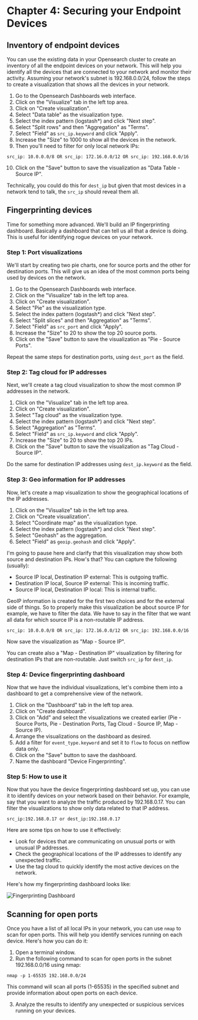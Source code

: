 # Chapter 4: Securing your Endpoint Devices

## Inventory of endpoint devices
You can use the existing data in your Opensearch cluster to create an inventory of all the endpoint devices on your network. This will help you identify all the devices that are connected to your network and monitor their activity. Assuming your network's subnet is 192.168.0.0/24, follow the steps to create a visualization that shows all the devices in your network.

1. Go to the Opensearch Dashboards web interface.
2. Click on the "Visualize" tab in the left top area.
3. Click on "Create visualization".
4. Select "Data table" as the visualization type.
5. Select the index pattern (logstash*) and click "Next step".
6. Select "Split rows" and then "Aggregation" as "Terms".
7. Select "Field" as `src_ip.keyword` and click "Apply".
8. Increase the "Size" to 1000 to show all the devices in the network.
9. Then you'll need to filter for only local network IPs:
```
src_ip: 10.0.0.0/8 OR src_ip: 172.16.0.0/12 OR src_ip: 192.168.0.0/16
```
10. Click on the "Save" button to save the visualization as "Data Table - Source IP".

Technically, you could do this for `dest_ip` but given that most devices in a network tend to talk, the `src_ip` should reveal them all.

## Fingerprinting devices
Time for something more advanced. We'll build an IP fingerprinting dashboard. Basically a dashboard that can tell us all that a device is doing. This is useful for identifying rogue devices on your network.

### Step 1: Port visualizations
We'll start by creating two pie charts, one for source ports and the other for destination ports. This will give us an idea of the most common ports being used by devices on the network.

1. Go to the Opensearch Dashboards web interface.
2. Click on the "Visualize" tab in the left top area.
3. Click on "Create visualization".
4. Select "Pie" as the visualization type.
5. Select the index pattern (logstash*) and click "Next step".
6. Select "Split slices" and then "Aggregation" as "Terms".
7. Select "Field" as `src_port` and click "Apply".
8. Increase the "Size" to 20 to show the top 20 source ports.
9. Click on the "Save" button to save the visualization as "Pie - Source Ports".

Repeat the same steps for destination ports, using `dest_port` as the field.

### Step 2: Tag cloud for IP addresses
Next, we'll create a tag cloud visualization to show the most common IP addresses in the network.

1. Click on the "Visualize" tab in the left top area.
2. Click on "Create visualization".
3. Select "Tag cloud" as the visualization type.
4. Select the index pattern (logstash*) and click "Next step".
5. Select "Aggregation" as "Terms".
6. Select "Field" as `src_ip.keyword` and click "Apply".
7. Increase the "Size" to 20 to show the top 20 IPs.
8. Click on the "Save" button to save the visualization as "Tag Cloud - Source IP".

Do the same for destination IP addresses using `dest_ip.keyword` as the field.

### Step 3: Geo information for IP addresses
Now, let's create a map visualization to show the geographical locations of the IP addresses.

1. Click on the "Visualize" tab in the left top area.
2. Click on "Create visualization".
3. Select "Coordinate map" as the visualization type.
4. Select the index pattern (logstash*) and click "Next step".
5. Select "Geohash" as the aggregation.
6. Select "Field" as `geoip.geohash` and click "Apply".

I'm going to pause here and clarify that this visualization may show both source and destination IPs. How's that? You can capture the following (usually):

- Source IP local, Destination IP external: This is outgoing traffic.
- Destination IP local, Source IP external: This is incoming traffic.
- Source IP local, Destination IP local: This is internal traffic.

GeoIP information is created for the first two choices and for the external side of things. So to properly make this visualization be about source IP for example, we have to filter the data. We have to say in the filter that we want all data for which source IP is a non-routable IP address.

```
src_ip: 10.0.0.0/8 OR src_ip: 172.16.0.0/12 OR src_ip: 192.168.0.0/16
```
Now save the visualization as "Map - Source IP".

You can create also a "Map - Destination IP" visualization by filtering for destination IPs that are non-routable. Just switch `src_ip` for `dest_ip`.

### Step 4: Device fingerprinting dashboard

Now that we have the individual visualizations, let's combine them into a dashboard to get a comprehensive view of the network.

1. Click on the "Dashboard" tab in the left top area.
2. Click on "Create dashboard".
3. Click on "Add" and select the visualizations we created earlier (Pie - Source Ports, Pie - Destination Ports, Tag Cloud - Source IP, Map - Source IP).
4. Arrange the visualizations on the dashboard as desired.
5. Add a filter for `event_type.keyword` and set it to `flow` to focus on netflow data only.
6. Click on the "Save" button to save the dashboard.
7. Name the dashboard "Device Fingerprinting".

### Step 5: How to use it

Now that you have the device fingerprinting dashboard set up, you can use it to identify devices on your network based on their behavior. For example, say that you want to analyze the traffic produced by 192.168.0.17. You can filter the visualizations to show only data related to that IP address.

```src_ip:192.168.0.17 or dest_ip:192.168.0.17```

Here are some tips on how to use it effectively:

- Look for devices that are communicating on unusual ports or with unusual IP addresses.
- Check the geographical locations of the IP addresses to identify any unexpected traffic.
- Use the tag cloud to quickly identify the most active devices on the network.

Here's how my fingerprinting dashboard looks like:

![Fingerprinting Dashboard](img/fingerprinting-dashboard.png)

## Scanning for open ports
Once you have a list of all local IPs in your network, you can use `nmap` to scan for open ports. This will help you identify services running on each device. Here's how you can do it:

1. Open a terminal window.
2. Run the following command to scan for open ports in the subnet 192.168.0.0/16 using nmap:
```
nmap -p 1-65535 192.168.0.0/24
```
This command will scan all ports (1-65535) in the specified subnet and provide information about open ports on each device.

3. Analyze the results to identify any unexpected or suspicious services running on your devices.